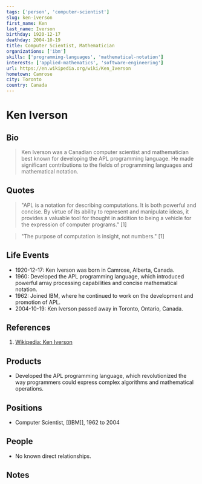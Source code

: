 ```yaml
---
tags: ['person', 'computer-scientist']
slug: ken-iverson
first_name: Ken
last_name: Iverson
birthday: 1920-12-17
deathday: 2004-10-19
title: Computer Scientist, Mathematician
organizations: ['ibm']
skills: ['programming-languages', 'mathematical-notation']
interests: ['applied-mathematics', 'software-engineering']
url: https://en.wikipedia.org/wiki/Ken_Iverson
hometown: Camrose
city: Toronto
country: Canada
---
```


# Ken Iverson

## Bio

> Ken Iverson was a Canadian computer scientist and mathematician best known for developing the APL programming language. He made significant contributions to the fields of programming languages and mathematical notation.

## Quotes

> "APL is a notation for describing computations. It is both powerful and concise. By virtue of its ability to represent and manipulate ideas, it provides a valuable tool for thought in addition to being a vehicle for the expression of computer programs." [1]

> "The purpose of computation is insight, not numbers." [1]

## Life Events

- 1920-12-17: Ken Iverson was born in Camrose, Alberta, Canada.
- 1960: Developed the APL programming language, which introduced powerful array processing capabilities and concise mathematical notation.
- 1962: Joined IBM, where he continued to work on the development and promotion of APL.
- 2004-10-19: Ken Iverson passed away in Toronto, Ontario, Canada.

## References

1. [Wikipedia: Ken Iverson](https://en.wikipedia.org/wiki/Ken_Iverson)

## Products

- Developed the APL programming language, which revolutionized the way programmers could express complex algorithms and mathematical operations.

## Positions

- Computer Scientist, [[IBM]], 1962 to 2004

## People

- No known direct relationships.

## Notes






